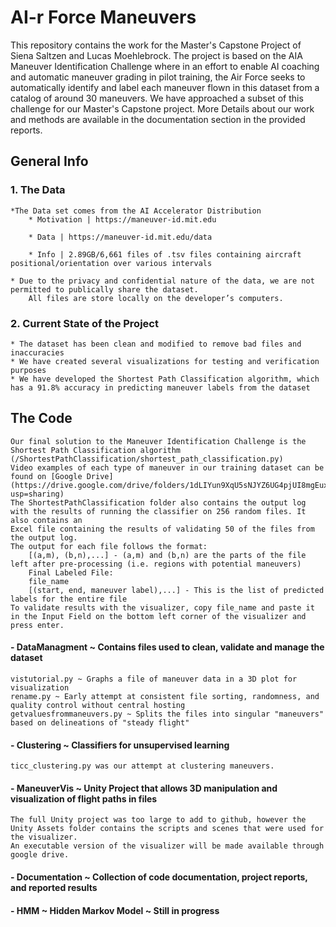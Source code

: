 # AI-r Force Maneuvers 

This repository contains the work for the Master's Capstone Project of Siena Saltzen and Lucas Moehlebrock. 
The project is based on the AIA Maneuver Identification Challenge where in an effort to enable AI coaching and automatic maneuver grading in pilot training, the Air Force seeks to automatically identify and label each maneuver flown in this dataset from a catalog of around 30 maneuvers. 
We have approached a subset of this challenge for our Master's Capstone project. More Details about our work and methods are available in the documentation section in the provided reports.


## General Info

### 1. The Data
    *The Data set comes from the AI Accelerator Distribution
		* Motivation | https://maneuver-id.mit.edu
		
		* Data | https://maneuver-id.mit.edu/data
		
		* Info | 2.89GB/6,661 files of .tsv files containing aircraft positional/orientation over various intervals

    * Due to the privacy and confidential nature of the data, we are not permitted to publically share the dataset. 
		All files are store locally on the developer’s computers.
	
### 2. Current State of the Project
    * The dataset has been clean and modified to remove bad files and inaccuracies
    * We have created several visualizations for testing and verification purposes
    * We have developed the Shortest Path Classification algorithm, which has a 91.8% accuracy in predicting maneuver labels from the dataset
	


## The Code
	Our final solution to the Maneuver Identification Challenge is the Shortest Path Classification algorithm
	(/ShortestPathClassification/shortest_path_classification.py)
	Video examples of each type of maneuver in our training dataset can be found on [Google Drive](https://drive.google.com/drive/folders/1dLIYun9XqU5sNJYZ6UG4pjUI8mgEux6k?usp=sharing)
	The ShortestPathClassification folder also contains the output log with the results of running the classifier on 256 random files. It also contains an
	Excel file containing the results of validating 50 of the files from the output log.
	The output for each file follows the format:
		[(a,m), (b,n),...] - (a,m) and (b,n) are the parts of the file left after pre-processing (i.e. regions with potential maneuvers)
		Final Labeled File:
		file_name
		[(start, end, maneuver label),...] - This is the list of predicted labels for the entire file
	To validate results with the visualizer, copy file_name and paste it in the Input Field on the bottom left corner of the visualizer and press enter.

#### - DataManagment ~ Contains files used to clean, validate and manage the dataset
	vistutorial.py ~ Graphs a file of maneuver data in a 3D plot for visualization
	rename.py ~ Early attempt at consistent file sorting, randomness, and quality control without central hosting
	getvaluesfrommaneuvers.py ~ Splits the files into singular "maneuvers" based on delineations of "steady flight"
	
#### - Clustering ~ Classifiers for unsupervised learning
	ticc_clustering.py was our attempt at clustering maneuvers.
	
#### - ManeuverVis ~ Unity Project that allows 3D manipulation and visualization of flight paths in files
	The full Unity project was too large to add to github, however the Unity Assets folder contains the scripts and scenes that were used for the visualizer.
	An executable version of the visualizer will be made available through google drive.

#### - Documentation ~ Collection of code documentation, project reports, and reported results

#### -  HMM ~ Hidden Markov Model ~ Still in progress


